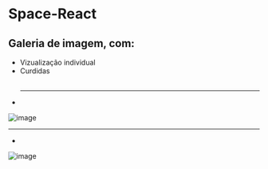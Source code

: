 # Space-React

## Galeria de imagem, com:

* Vizualização individual
* Curdidas
  <br><br>
  <hr>
* 
![image](https://github.com/joaovictodesousa/Space-React/assets/107226493/2ad0dd29-8035-40ab-88a2-700888286fde)
<hr>

* 
![image](https://github.com/joaovictodesousa/Space-React/assets/107226493/3b265c59-b869-4fdf-a822-7201be235db0)
